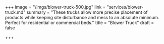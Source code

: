 +++
image = "/imgs/blower-truck-500.jpg"
link = "services/blower-truck.md"
summary = "These trucks allow more precise placement of products while keeping site disturbance and mess to an absolute minimum. Perfect for residential or commercial beds."
title = "Blower Truck"
draft = false

+++
